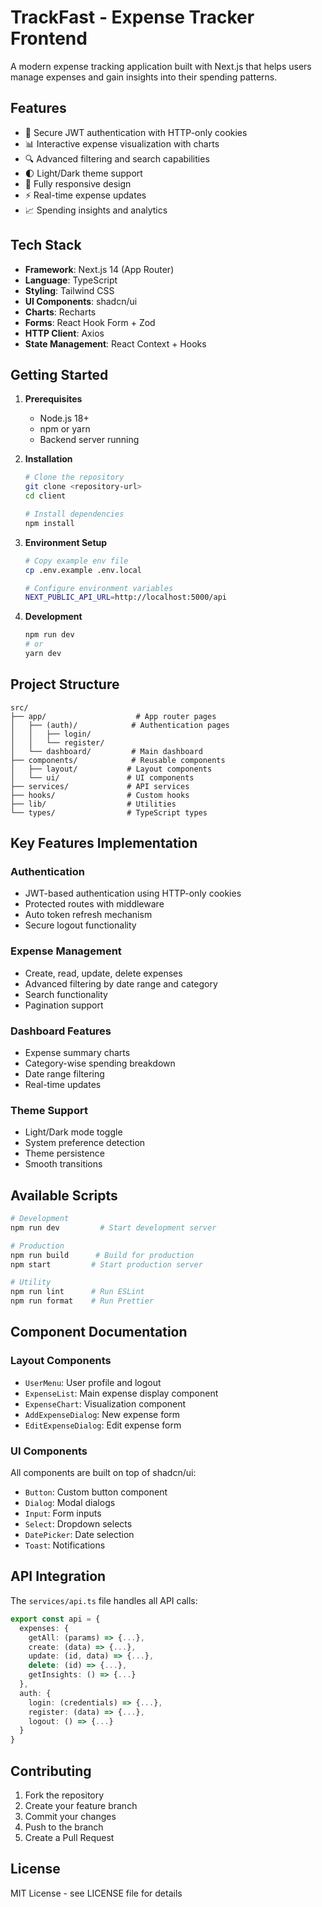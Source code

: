 # TrackFast - Expense Tracker Frontend

A modern expense tracking application built with Next.js that helps users manage expenses and gain insights into their spending patterns.

## Features

- 🔐 Secure JWT authentication with HTTP-only cookies
- 📊 Interactive expense visualization with charts
- 🔍 Advanced filtering and search capabilities
- 🌓 Light/Dark theme support
- 📱 Fully responsive design
- ⚡ Real-time expense updates
- 📈 Spending insights and analytics

## Tech Stack

- **Framework**: Next.js 14 (App Router)
- **Language**: TypeScript
- **Styling**: Tailwind CSS
- **UI Components**: shadcn/ui
- **Charts**: Recharts
- **Forms**: React Hook Form + Zod
- **HTTP Client**: Axios
- **State Management**: React Context + Hooks

## Getting Started

1. **Prerequisites**
   - Node.js 18+ 
   - npm or yarn
   - Backend server running

2. **Installation**
   ```bash
   # Clone the repository
   git clone <repository-url>
   cd client

   # Install dependencies
   npm install
   ```

3. **Environment Setup**
   ```bash
   # Copy example env file
   cp .env.example .env.local

   # Configure environment variables
   NEXT_PUBLIC_API_URL=http://localhost:5000/api
   ```

4. **Development**
   ```bash
   npm run dev
   # or
   yarn dev
   ```

## Project Structure

```
src/
├── app/                    # App router pages
│   ├── (auth)/            # Authentication pages
│   │   ├── login/
│   │   └── register/
│   └── dashboard/         # Main dashboard
├── components/            # Reusable components
│   ├── layout/           # Layout components
│   └── ui/               # UI components
├── services/             # API services
├── hooks/                # Custom hooks
├── lib/                  # Utilities
└── types/                # TypeScript types
```

## Key Features Implementation

### Authentication
- JWT-based authentication using HTTP-only cookies
- Protected routes with middleware
- Auto token refresh mechanism
- Secure logout functionality

### Expense Management
- Create, read, update, delete expenses
- Advanced filtering by date range and category
- Search functionality
- Pagination support

### Dashboard Features
- Expense summary charts
- Category-wise spending breakdown
- Date range filtering
- Real-time updates

### Theme Support
- Light/Dark mode toggle
- System preference detection
- Theme persistence
- Smooth transitions

## Available Scripts

```bash
# Development
npm run dev         # Start development server

# Production
npm run build      # Build for production
npm start         # Start production server

# Utility
npm run lint      # Run ESLint
npm run format    # Run Prettier
```

## Component Documentation

### Layout Components
- `UserMenu`: User profile and logout
- `ExpenseList`: Main expense display component
- `ExpenseChart`: Visualization component
- `AddExpenseDialog`: New expense form
- `EditExpenseDialog`: Edit expense form

### UI Components
All components are built on top of shadcn/ui:
- `Button`: Custom button component
- `Dialog`: Modal dialogs
- `Input`: Form inputs
- `Select`: Dropdown selects
- `DatePicker`: Date selection
- `Toast`: Notifications

## API Integration

The `services/api.ts` file handles all API calls:

```typescript
export const api = {
  expenses: {
    getAll: (params) => {...},
    create: (data) => {...},
    update: (id, data) => {...},
    delete: (id) => {...},
    getInsights: () => {...}
  },
  auth: {
    login: (credentials) => {...},
    register: (data) => {...},
    logout: () => {...}
  }
}
```

## Contributing

1. Fork the repository
2. Create your feature branch
3. Commit your changes
4. Push to the branch
5. Create a Pull Request

## License

MIT License - see LICENSE file for details

